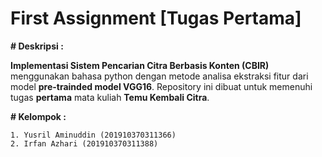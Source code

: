 # First Assignment [Tugas Pertama]

**# Deskripsi :**

**Implementasi Sistem Pencarian Citra Berbasis Konten (CBIR)** menggunakan bahasa python dengan metode analisa ekstraksi fitur dari model **pre-trainded model VGG16**. Repository ini dibuat untuk memenuhi tugas **pertama** mata kuliah **Temu Kembali Citra**.

**# Kelompok :**

```1. Yusril Aminuddin (201910370311366)```  
```2. Irfan Azhari (201910370311388)```  